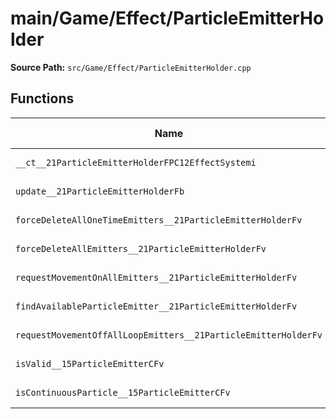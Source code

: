 # main/Game/Effect/ParticleEmitterHolder

**Source Path:** `src/Game/Effect/ParticleEmitterHolder.cpp`

## Functions

| Name | Address | Match % |
|------|---------|---------|
| `__ct__21ParticleEmitterHolderFPC12EffectSystemi` | `0x800CA05C` | :x: (0.0%) |
| `update__21ParticleEmitterHolderFb` | `0x800CA0D0` | :x: (0.0%) |
| `forceDeleteAllOneTimeEmitters__21ParticleEmitterHolderFv` | `0x800CA1C4` | :x: (0.0%) |
| `forceDeleteAllEmitters__21ParticleEmitterHolderFv` | `0x800CA240` | :x: (0.0%) |
| `requestMovementOnAllEmitters__21ParticleEmitterHolderFv` | `0x800CA2A0` | :x: (0.0%) |
| `findAvailableParticleEmitter__21ParticleEmitterHolderFv` | `0x800CA31C` | :x: (0.0%) |
| `requestMovementOffAllLoopEmitters__21ParticleEmitterHolderFv` | `0x800CA3D0` | :x: (0.0%) |
| `isValid__15ParticleEmitterCFv` | `0x800CA448` | :x: (0.0%) |
| `isContinuousParticle__15ParticleEmitterCFv` | `0x800CA458` | :x: (0.0%) |